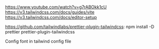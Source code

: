 https://www.youtube.com/watch?v=g7rABOkk1cU
https://v3.tailwindcss.com/docs/guides/vite
https://v3.tailwindcss.com/docs/editor-setup

https://github.com/tailwindlabs/prettier-plugin-tailwindcss:
npm install -D prettier prettier-plugin-tailwindcss

Config font in tailwind config file

